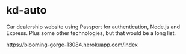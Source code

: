 # kd-auto

Car dealership website using Passport for authentication, Node.js and Express. Plus some other technologies, but that would be a long list.

https://blooming-gorge-13084.herokuapp.com/index
